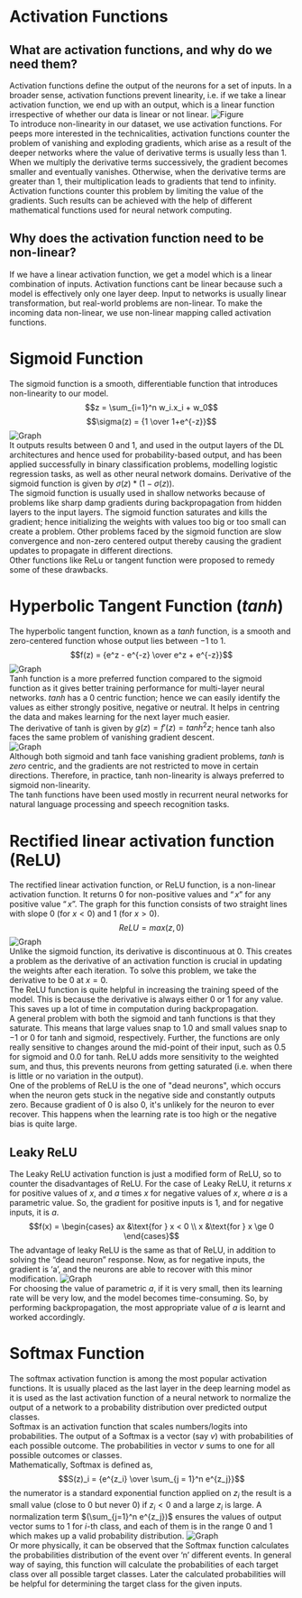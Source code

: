 # Activation Functions
## What are activation functions, and why do we need them?
Activation functions define the output of the neurons for a set of inputs. In a broader sense, activation functions prevent linearity, i.e. if we take a linear activation function, we end up with an output, which is a linear function irrespective of whether our data is linear or not linear.
![Figure](./bcs-iitk/blog_assets/Linear-NonLinear.jpg)  
To introduce non-linearity in our dataset, we use activation functions. For peeps more interested in the technicalities, activation functions counter the problem of vanishing and exploding gradients, which arise as a result of the deeper networks where the value of derivative terms is usually less than $1$. When we multiply the derivative terms successively, the gradient becomes smaller and eventually vanishes. Otherwise, when the derivative terms are greater than $1$, their multiplication leads to gradients that tend to infinity. Activation functions counter this problem by limiting the value of the gradients. Such results can be achieved with the help of different mathematical functions used for neural network computing.
## Why does the activation function need to be non-linear?
If we have a linear activation function, we get a model which is a linear combination of inputs. Activation functions cant be linear because such a model is effectively only one layer deep. Input to networks is usually linear transformation, but real-world problems are non-linear. To make the incoming data non-linear, we use non-linear mapping called activation functions.

# Sigmoid Function
The sigmoid function is a smooth, differentiable function that introduces non-linearity to our model.
$$z = \sum_{i=1}^n w_i.x_i + w_0$$
$$\sigma(z) = {1 \over 1+e^{-z}}$$
![Graph](./bcs-iitk/blog_assets/1_OUOB_YF41M-O4GgZH_F2rw.webp)  
It outputs results between 0 and 1, and used in the output layers of the DL architectures and hence used for probability-based output, and has been applied successfully in binary classification problems, modelling logistic regression tasks, as well as other neural network domains. Derivative of the sigmoid function is given by $\sigma(z)*(1-\sigma(z))$.  
The sigmoid function is usually used in shallow networks because of problems like sharp damp gradients during backpropagation from hidden layers to the input layers. The sigmoid function saturates and kills the gradient; hence initializing the weights with values too big or too small can create a problem. Other problems faced by the sigmoid function are slow convergence and non-zero centered output thereby causing the gradient updates to propagate in different directions.  
Other functions like ReLu or tangent function were proposed to remedy some of these drawbacks.

# Hyperbolic Tangent Function $(tanh)$
The hyperbolic tangent function, known as a $tanh$ function, is a smooth and zero-centered function whose output lies between $-1$ to $1$.
$$f(z) = {e^z - e^{-z} \over e^z + e^{-z}}$$
![Graph](./bcs-iitk/blog_assets/graph-tanh(x).png.crdownload)  
Tanh function is a more preferred function compared to the sigmoid function as it gives better training performance for multi-layer neural networks. $tanh$ has a $0$ centric function; hence we can easily identify the values as either strongly positive, negative or neutral. It helps in centring the data and makes learning for the next layer much easier.  
The derivative of tanh is given by $g(z) = f'(z) = tanh^2z$; hence tanh also faces the same problem of vanishing gradient descent.  
![Graph](./bcs-iitk/blog_assets/detanh.png)  
Although both sigmoid and tanh face vanishing gradient problems, $tanh$ is $zero$ centric, and the gradients are not restricted to move in certain directions. Therefore, in practice, tanh non-linearity is always preferred to sigmoid non-linearity.  
The tanh functions have been used mostly in recurrent neural networks for natural language processing and speech recognition tasks.  

# Rectified linear activation function (ReLU)
The rectified linear activation function, or ReLU function, is a non-linear activation function. It returns $0$ for non-positive values and $“x”$ for any positive value $“x”$. The graph for this function consists of two straight lines with slope $0$ (for $x < 0$) and $1$ (for $x > 0$).
$$ReLU = max(z, 0)$$
![Graph](./bcs-iitk/blog_assets/1_Wo9l7tEb4jjY-ZGow4PzAg.png)  
Unlike the sigmoid function, its derivative is discontinuous at $0$. This creates a problem as the derivative of an activation function is crucial in updating the weights after each iteration. To solve this problem, we take the derivative to be $0$ at $x = 0$.  
The ReLU function is quite helpful in increasing the training speed of the model. This is because the derivative is always either $0$ or $1$ for any value. This saves up a lot of time in computation during backpropagation.  
A general problem with both the sigmoid and tanh functions is that they saturate. This means that large values snap to $1.0$ and small values snap to $-1$ or $0$ for tanh and sigmoid, respectively. Further, the functions are only really sensitive to changes around the mid-point of their input, such as $0.5$ for sigmoid and $0.0$ for tanh. ReLU adds more sensitivity to the weighted sum, and thus, this prevents neurons from getting saturated (i.e. when there is little or no variation in the output).  
One of the problems of ReLU is the one of "dead neurons", which occurs when the neuron gets stuck in the negative side and constantly outputs zero. Because gradient of $0$ is also $0$, it's unlikely for the neuron to ever recover. This happens when the learning rate is too high or the negative bias is quite large.
## Leaky ReLU
The Leaky ReLU activation function is just a modified form of ReLU, so to counter the disadvantages of ReLU. For the case of Leaky ReLU, it returns $x$ for positive values of $x$, and $a$ times $x$ for negative values of $x$, where $a$ is a parametric value. So, the gradient for positive inputs is $1$, and for negative inputs, it is $a$.
$$f(x) = \begin{cases}
    ax &\text{for } x < 0 \\
    x &\text{for } x \ge 0
\end{cases}$$
The advantage of leaky ReLU is the same as that of ReLU, in addition to solving the “dead neuron” response. Now, as for negative inputs, the gradient is ‘a’, and the neurons are able to recover with this minor modification.
![Graph](./bcs-iitk/blog_assets/1_FDOyQlRurCK7mWU5i0Ly_w.png)  
For choosing the value of parametric $a$, if it is very small, then its learning rate will be very low, and the model becomes time-consuming. So, by performing backpropagation, the most appropriate value of $a$ is learnt and worked accordingly.

# Softmax Function
The softmax activation function is among the most popular activation functions. It is usually placed as the last layer in the deep learning model as it is used as the last activation function of a neural network to normalize the output of a network to a probability distribution over predicted output classes.  
Softmax is an activation function that scales numbers/logits into probabilities. The output of a Softmax is a vector (say $v$) with probabilities of each possible outcome. The probabilities in vector $v$ sums to one for all possible outcomes or classes.  
Mathematically, Softmax is defined as, $$S(z)_i = {e^{z_i} \over \sum_{j = 1}^n e^{z_j}}$$
the numerator is a standard exponential function applied on $z_i$ the result is a small value (close to $0$ but never $0$) if $z_i < 0$ and a large $z_i$ is large. A normalization term $(\sum_{j=1}^n e^{z_j})$ ensures the values of output vector sums to $1$ for $i$-th class, and each of them is in the range $0$ and $1$ which makes up a valid probability distribution.
![Graph](./bcs-iitk/blog_assets/Softmax-function-image.png)  
Or more physically, it can be observed that the Softmax function calculates the probabilities distribution of the event over ‘n’ different events. In general way of saying, this function will calculate the probabilities of each target class over all possible target classes. Later the calculated probabilities will be helpful for determining the target class for the given inputs.
